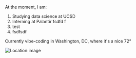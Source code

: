 At the moment, I am:
1. Studying data science at UCSD
2. Interning at Palantir
fsdfd
f
4. test
5. fsdfsdf

Currently vibe-coding in Washington, DC, where it's a nice 72°

![Location image](https://images.unsplash.com/photo-1558722143-33d3a5b4eee8?ixid=M3w0NjQ5NTB8MHwxfHJhbmRvbXx8fHx8fHx8fDE3NTc5ODkyMzJ8&ixlib=rb-4.1.0)
